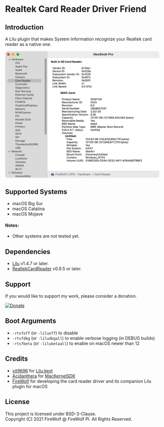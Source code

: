 #  Realtek Card Reader Driver Friend

## Introduction

A Lilu plugin that makes System Information recognize your Realtek card reader as a native one.

![](Assets/Screenshot.png)

## Supported Systems
- macOS Big Sur  
- macOS Catalina  
- macOS Mojave

#### Notes:
- Other systems are not tested yet.

## Dependencies
- [Lilu](https://github.com/acidanthera/Lilu) v1.4.7 or later.
- [RealtekCardReader](https://github.com/0xFireWolf/RealtekCardReader) v0.9.5 or later.

## Support
If you would like to support my work, please consider a donation.  

[![Donate](https://img.shields.io/badge/Donate-PayPal-green.svg)](https://www.paypal.com/donate/?business=M6AHXMUVSZQTS&no_recurring=0&item_name=Support+Realtek+PCIe+card+deader+driver+for+macOS&currency_code=USD)


## Boot Arguments
- `-rtsfoff` (or `-liluoff`) to disable
- `-rtsfdbg` (or `-liludbgall`) to enable verbose logging (in DEBUG builds)
- `-rtsfbeta` (or `-lilubetaall`) to enable on macOS newer than 12

## Credits
- [vit9696](https://github.com/vit9696) for [Lilu.kext](https://github.com/vit9696/Lilu)
- [Acidanthera](https://github.com/acidanthera) for [MacKernelSDK](https://github.com/acidanthera/MacKernelSDK)
- [FireWolf](https://github.com/0xFireWolf) for developing the card reader driver and its companion Lilu plugin for macOS

## License
This project is licensed under BSD-3-Clause.  
Copyright (C) 2021 FireWolf @ FireWolf Pl. All Rights Reserved.
